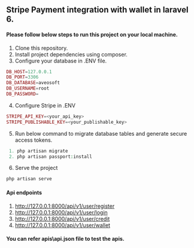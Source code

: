 ## Stripe Payment integration with wallet in laravel 6.


#### Please follow below steps to run this project on your local machine.

1. Clone this repository.
2. Install project dependencies using composer.
3. Configure your database in .ENV file.
```php
DB_HOST=127.0.0.1
DB_PORT=3306
DB_DATABASE=aveosoft
DB_USERNAME=root
DB_PASSWORD=
```
4. Configure Stripe in .ENV
```php
STRIPE_API_KEY=<your_api_key>
STRIPE_PUBLISHABLE_KEY=<your_publishable_key>
```
5. Run below command to migrate database tables and generate secure access tokens.
```php
 1. php artisan migrate
 2. php artisan passport:install
```
6. Serve the project
```php
php artisan serve
```

#### Api endpoints
1.  http://127.0.0.1:8000/api/v1/user/register
2.  http://127.0.0.1:8000/api/v1/user/login
3.  http://127.0.0.1:8000/api/v1/user/credit
4.  http://127.0.0.1:8000/api/v1/user/wallet

#### You can refer apis\api.json file to test the apis. 
